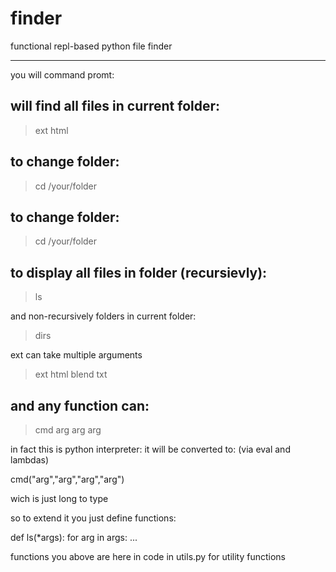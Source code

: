 # finder
functional repl-based python file finder

----------------------------------------

you will command promt:

will find all files in current folder:
----------------------------------------
> ext html


to change folder:
----------------------------------------
> cd /your/folder


to change folder:
----------------------------------------
> cd /your/folder


to display all files in folder (recursievly):
----------------------------------------
> ls

and non-recursively folders in current folder:
> dirs

ext can take multiple arguments
> ext html blend txt

and any function can:
---------------------------------------
> cmd arg arg arg

in fact this is python interpreter:
it will be converted to:
(via eval and lambdas)

cmd("arg","arg","arg","arg")

wich is just long to type

so to extend it you just define functions:

def ls(*args):
  for arg in args:
    ...

functions you above are here in code in 
utils.py for utility functions
